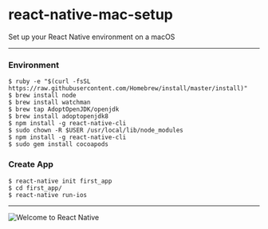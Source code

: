 # react-native-mac-setup
Set up your React Native environment on a macOS

---

### Environment
```
$ ruby -e "$(curl -fsSL https://raw.githubusercontent.com/Homebrew/install/master/install)"
$ brew install node
$ brew install watchman
$ brew tap AdoptOpenJDK/openjdk
$ brew install adoptopenjdk8
$ npm install -g react-native-cli
$ sudo chown -R $USER /usr/local/lib/node_modules
$ npm install -g react-native-cli
$ sudo gem install cocoapods
```

### Create App

```
$ react-native init first_app
$ cd first_app/
$ react-native run-ios
```

---

![Welcome to React Native](“images/Welcome-to-React-Native.png”)